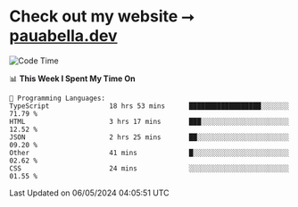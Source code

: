 # Check out my website ⭢ [pauabella.dev](https://pauabella.dev)

<!--START_SECTION:waka-->
![Code Time](http://img.shields.io/badge/Code%20Time-3%2C295%20hrs%2039%20mins-blue)

📊 **This Week I Spent My Time On** 

```text
💬 Programming Languages: 
TypeScript               18 hrs 53 mins      ██████████████████░░░░░░░   71.79 % 
HTML                     3 hrs 17 mins       ███░░░░░░░░░░░░░░░░░░░░░░   12.52 % 
JSON                     2 hrs 25 mins       ██░░░░░░░░░░░░░░░░░░░░░░░   09.20 % 
Other                    41 mins             █░░░░░░░░░░░░░░░░░░░░░░░░   02.62 % 
CSS                      24 mins             ░░░░░░░░░░░░░░░░░░░░░░░░░   01.55 % 
```


 Last Updated on 06/05/2024 04:05:51 UTC
<!--END_SECTION:waka-->
